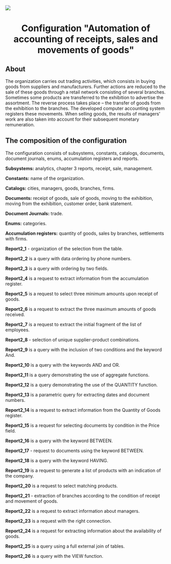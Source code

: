 <img src="https://1s.msk.ru/images/news/1s-7-1.png">
<h1 align="center">Configuration "Automation of accounting of receipts, sales and movements of goods"</h1>
<h2 align="left">About</h2>
<p>The organization carries out trading activities, which consists in buying goods from suppliers and manufacturers. Further actions are reduced to the sale of these goods through a retail network consisting of several branches. Sometimes some products are transferred to the exhibition to advertise the assortment. The reverse process takes place – the transfer of goods from the exhibition to the branches. The developed computer accounting system registers these movements. When selling goods, the results of managers' work are also taken into account for their subsequent monetary remuneration.</p>
<h2 align="left">The composition of the configuration</h2>
<p>The configuration consists of subsystems, constants, catalogs, documents, document journals, enums, accumulation registers and reports.</p>
<p><b>Subsystems:</b> analytics, chapter 3 reports, receipt, sale, management.</p>
<p><b>Constants:</b> name of the organization.</p>
<p><b>Catalogs:</b> cities, managers, goods, branches, firms.</p>
<p><b>Documents:</b> receipt of goods, sale of goods, moving to the exhibition, moving from the exhibition, customer order, bank statement.</p>
<p><b>Document Journals:</b> trade.</p>
<p><b>Enums:</b> categories.</p>
<p><b>Accumulation registers:</b> quantity of goods, sales by branches, settlements with firms.</p>
<p><b>Report2_1</b> - organization of the selection from the table.</p>
<p><b>Report2_2</b> is a query with data ordering by phone numbers.</p>
<p><b>Report2_3</b> is a query with ordering by two fields.</p> 
<p><b>Report2_4</b> is a request to extract information from the accumulation register.</p>
<p><b>Report2_5</b> is a request to select three minimum amounts upon receipt of goods.</p>
<p><b>Report2_6</b> is a request to extract the three maximum amounts of goods received.</p>
<p><b>Report2_7</b> is a request to extract the initial fragment of the list of employees.</p>
<p><b>Report2_8</b> - selection of unique supplier-product combinations.<p>
<p><b>Report2_9</b> is a query with the inclusion of two conditions and the keyword And.</p>
<p><b>Report2_10</b> is a query with the keywords AND and OR.</p>
<p><b>Report2_11</b> is a query demonstrating the use of aggregate functions.</p>
<p><b>Report2_12</b> is a query demonstrating the use of the QUANTITY function.</p>
<p><b>Report2_13</b> is a parametric query for extracting dates and document numbers.</p>
<p><b>Report2_14</b> is a request to extract information from the Quantity of Goods register.</p>
<p><b>Report2_15</b> is a request for selecting documents by condition in the Price field.</p>
<p><b>Report2_16</b> is a query with the keyword BETWEEN.</p>
<p><b>Report2_17</b> - request to documents using the keyword BETWEEN.</p>
<p><b>Report2_18</b> is a query with the keyword HAVING.</p>
<p><b>Report2_19</b> is a request to generate a list of products with an indication of the company.</p>
<p><b>Report2_20</b> is a request to select matching products.</p>
<p><b>Report2_21</b> - extraction of branches according to the condition of receipt and movement of goods.</p>
<p><b>Report2_22</b> is a request to extract information about managers.</p>
<p><b>Report2_23</b> is a request with the right connection.</p>
<p><b>Report2_24</b> is a request for extracting information about the availability of goods.</p>
<p><b>Report2_25</b> is a query using a full external join of tables.</p>
<p><b>Report2_26</b> is a query with the VIEW function.</p>
